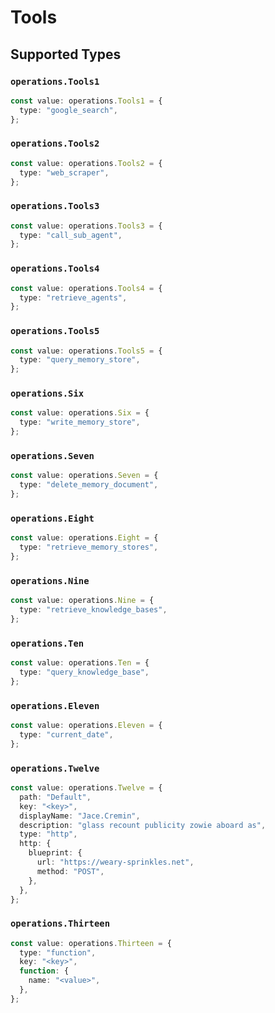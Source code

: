 # Tools


## Supported Types

### `operations.Tools1`

```typescript
const value: operations.Tools1 = {
  type: "google_search",
};
```

### `operations.Tools2`

```typescript
const value: operations.Tools2 = {
  type: "web_scraper",
};
```

### `operations.Tools3`

```typescript
const value: operations.Tools3 = {
  type: "call_sub_agent",
};
```

### `operations.Tools4`

```typescript
const value: operations.Tools4 = {
  type: "retrieve_agents",
};
```

### `operations.Tools5`

```typescript
const value: operations.Tools5 = {
  type: "query_memory_store",
};
```

### `operations.Six`

```typescript
const value: operations.Six = {
  type: "write_memory_store",
};
```

### `operations.Seven`

```typescript
const value: operations.Seven = {
  type: "delete_memory_document",
};
```

### `operations.Eight`

```typescript
const value: operations.Eight = {
  type: "retrieve_memory_stores",
};
```

### `operations.Nine`

```typescript
const value: operations.Nine = {
  type: "retrieve_knowledge_bases",
};
```

### `operations.Ten`

```typescript
const value: operations.Ten = {
  type: "query_knowledge_base",
};
```

### `operations.Eleven`

```typescript
const value: operations.Eleven = {
  type: "current_date",
};
```

### `operations.Twelve`

```typescript
const value: operations.Twelve = {
  path: "Default",
  key: "<key>",
  displayName: "Jace.Cremin",
  description: "glass recount publicity zowie aboard as",
  type: "http",
  http: {
    blueprint: {
      url: "https://weary-sprinkles.net",
      method: "POST",
    },
  },
};
```

### `operations.Thirteen`

```typescript
const value: operations.Thirteen = {
  type: "function",
  key: "<key>",
  function: {
    name: "<value>",
  },
};
```

